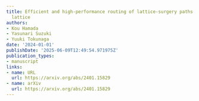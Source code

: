 ```yaml
---
title: Efficient and high-performance routing of lattice-surgery paths on three-dimensional
  lattice
authors:
- Kou Hamada
- Yasunari Suzuki
- Yuuki Tokunaga
date: '2024-01-01'
publishDate: '2025-06-09T12:49:54.971975Z'
publication_types:
- manuscript
links:
- name: URL
  url: https://arxiv.org/abs/2401.15829
- name: arXiv
  url: https://arxiv.org/abs/2401.15829
---
```

